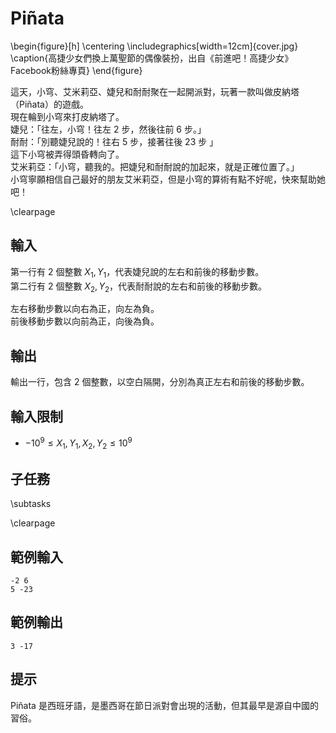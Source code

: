 # Piñata

\begin{figure}[h]
\centering
\includegraphics[width=12cm]{cover.jpg}
\caption{高捷少女們換上萬聖節的偶像裝扮，出自《前進吧！高捷少女》Facebook粉絲專頁}
\end{figure}

這天，小穹、艾米莉亞、婕兒和耐耐聚在一起開派對，玩著一款叫做皮納塔（Piñata）的遊戲。  
現在輪到小穹來打皮納塔了。  
婕兒：「往左，小穹！往左 2 步，然後往前 6 步。」  
耐耐：「別聽婕兒說的！往右 5 步，接著往後 23 步 」  
這下小穹被弄得頭昏轉向了。  
艾米莉亞：「小穹，聽我的。把婕兒和耐耐說的加起來，就是正確位置了。」  
小穹寧願相信自己最好的朋友艾米莉亞，但是小穹的算術有點不好呢，快來幫助她吧！  

\clearpage

## 輸入
第一行有 2 個整數 $X_1, Y_1$，代表婕兒說的左右和前後的移動步數。  
第二行有 2 個整數 $X_2, Y_2$，代表耐耐說的左右和前後的移動步數。  

左右移動步數以向右為正，向左為負。  
前後移動步數以向前為正，向後為負。  

## 輸出
輸出一行，包含 2 個整數，以空白隔開，分別為真正左右和前後的移動步數。  

## 輸入限制
 - $-10^9 \leq X_1 ,Y_1 , X_2 , Y_2 \leq 10^9$

## 子任務
\subtasks

\clearpage

## 範例輸入
```
-2 6
5 -23
```

## 範例輸出
```
3 -17
```

## 提示
Piñata 是西班牙語，是墨西哥在節日派對會出現的活動，但其最早是源自中國的習俗。  
